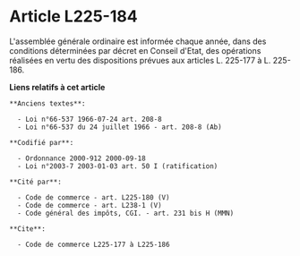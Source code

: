 # Article L225-184

L'assemblée générale ordinaire est informée chaque année, dans des conditions déterminées par décret en Conseil d'Etat, des
opérations réalisées en vertu des dispositions prévues aux articles L. 225-177 à L. 225-186.

**Liens relatifs à cet article**

	**Anciens textes**:

	  - Loi n°66-537 1966-07-24 art. 208-8
	  - Loi n°66-537 du 24 juillet 1966 - art. 208-8 (Ab)

	**Codifié par**:

	  - Ordonnance 2000-912 2000-09-18
	  - Loi n°2003-7 2003-01-03 art. 50 I (ratification)

	**Cité par**:

	  - Code de commerce - art. L225-180 (V)
	  - Code de commerce - art. L238-1 (V)
	  - Code général des impôts, CGI. - art. 231 bis H (MMN)

	**Cite**:

	  - Code de commerce L225-177 à L225-186
